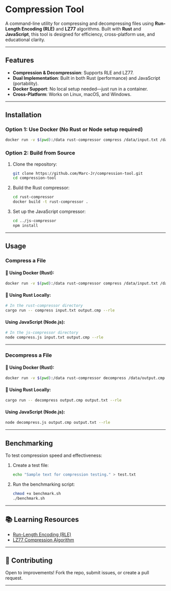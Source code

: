 
# Compression Tool

A command-line utility for compressing and decompressing files using **Run-Length Encoding (RLE)** and **LZ77** algorithms. Built with **Rust** and **JavaScript**, this tool is designed for efficiency, cross-platform use, and educational clarity.

---

## Features

- **Compression & Decompression**: Supports RLE and LZ77.
- **Dual Implementation**: Built in both Rust (performance) and JavaScript (portability).
- **Docker Support**: No local setup needed—just run in a container.
- **Cross-Platform**: Works on Linux, macOS, and Windows.

---

## Installation

### Option 1: Use Docker (No Rust or Node setup required)

```bash
docker run -v $(pwd):/data rust-compressor compress /data/input.txt /data/output.cmp --rle
```

### Option 2: Build from Source

1. Clone the repository:

   ```bash
   git clone https://github.com/Marc-Jr/compression-tool.git
   cd compression-tool
   ```

2. Build the Rust compressor:

   ```bash
   cd rust-compressor
   docker build -t rust-compressor .
   ```

3. Set up the JavaScript compressor:

   ```bash
   cd ../js-compressor
   npm install
   ```

---

## Usage

### Compress a File

#### 🐳 Using Docker (Rust):

```bash
docker run -v $(pwd):/data rust-compressor compress /data/input.txt /data/output.cmp --rle
```

#### 🦀 Using Rust Locally:

```bash
# In the rust-compressor directory
cargo run -- compress input.txt output.cmp --rle
```

#### Using JavaScript (Node.js):

```bash
# In the js-compressor directory
node compress.js input.txt output.cmp --rle
```

---

### Decompress a File

#### 🐳 Using Docker (Rust):

```bash
docker run -v $(pwd):/data rust-compressor decompress /data/output.cmp /data/output.txt --rle
```

#### 🦀 Using Rust Locally:

```bash
cargo run -- decompress output.cmp output.txt --rle
```

#### Using JavaScript (Node.js):

```bash
node decompress.js output.cmp output.txt --rle
```

---

## Benchmarking

To test compression speed and effectiveness:

1. Create a test file:

   ```bash
   echo "Sample text for compression testing." > test.txt
   ```

2. Run the benchmarking script:

   ```bash
   chmod +x benchmark.sh
   ./benchmark.sh
   ```

---

## 📚 Learning Resources

- [Run-Length Encoding (RLE)](https://en.wikipedia.org/wiki/Run-length_encoding)
- [LZ77 Compression Algorithm](https://en.wikipedia.org/wiki/LZ77_and_LZ78_algorithms)

---

## 🤝 Contributing

Open to improvements! Fork the repo, submit issues, or create a pull request.

---

